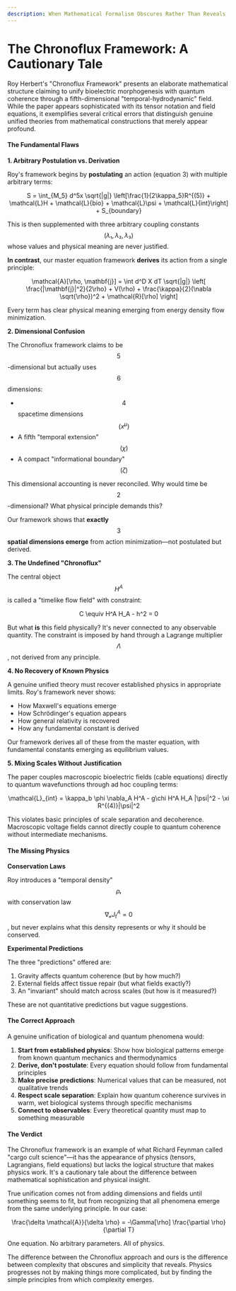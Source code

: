 ```yaml
---
description: When Mathematical Formalism Obscures Rather Than Reveals
---
```


# The Chronoflux Framework: A Cautionary Tale

Roy Herbert's "Chronoflux Framework" presents an elaborate mathematical structure claiming to unify bioelectric morphogenesis with quantum coherence through a fifth-dimensional "temporal-hydrodynamic" field. While the paper appears sophisticated with its tensor notation and field equations, it exemplifies several critical errors that distinguish genuine unified theories from mathematical constructions that merely appear profound.

#### The Fundamental Flaws

**1. Arbitrary Postulation vs. Derivation**

Roy's framework begins by **postulating** an action (equation 3) with multiple arbitrary terms:

<p align="center"><span class="math">S = \int_{M_5} d^5x \sqrt{|g|} \left[\frac{1}{2\kappa_5}R^{(5)} + \mathcal{L}H + \mathcal{L}{bio} + \mathcal{L}\psi + \mathcal{L}{int}\right] + S_{boundary}</span></p>

This is then supplemented with three arbitrary coupling constants $$(λ₁, λ₂, λ₃)$$ whose values and physical meaning are never justified.

**In contrast**, our master equation framework **derives** its action from a single principle:

<p align="center"><span class="math">\mathcal{A}[\rho, \mathbf{j}] = \int d^D X dT \sqrt{|g|} \left[ \frac{|\mathbf{j}|^2}{2\rho} + V(\rho) + \frac{\kappa}{2}(\nabla \sqrt{\rho})^2 + \mathcal{R}[\rho] \right]</span></p>

Every term has clear physical meaning emerging from energy density flow minimization.

**2. Dimensional Confusion**

The Chronoflux framework claims to be $$5$$-dimensional but actually uses $$6$$ dimensions:

* $$4$$ spacetime dimensions $$(x^μ)$$
* A fifth "temporal extension" $$(χ)$$
* A compact "informational boundary" $$(ζ)$$

This dimensional accounting is never reconciled. Why would time be $$2$$-dimensional? What physical principle demands this?

Our framework shows that **exactly** $$3$$ **spatial dimensions emerge** from action minimization—not postulated but derived.

**3. The Undefined "Chronoflux"**

The central object $$H^A$$ is called a "timelike flow field" with constraint:

<p align="center"><span class="math">C \equiv H^A H_A - h^2 = 0</span></p>

But what **is** this field physically? It's never connected to any observable quantity. The constraint is imposed by hand through a Lagrange multiplier $$Λ$$, not derived from any principle.

**4. No Recovery of Known Physics**

A genuine unified theory must recover established physics in appropriate limits. Roy's framework never shows:

* How Maxwell's equations emerge
* How Schrödinger's equation appears
* How general relativity is recovered
* How any fundamental constant is derived

Our framework derives all of these from the master equation, with fundamental constants emerging as equilibrium values.

**5. Mixing Scales Without Justification**

The paper couples macroscopic bioelectric fields (cable equations) directly to quantum wavefunctions through ad hoc coupling terms:

<p align="center"><span class="math">\mathcal{L}_{int} = \kappa_b \phi \nabla_A H^A - g\chi H^A H_A |\psi|^2 - \xi R^{(4)}|\psi|^2</span></p>

This violates basic principles of scale separation and decoherence. Macroscopic voltage fields cannot directly couple to quantum coherence without intermediate mechanisms.

#### The Missing Physics

**Conservation Laws**

Roy introduces a "temporal density" $$ρₜ$$ with conservation law $$∇ₐJ^A_t = 0$$, but never explains what this density represents or why it should be conserved.

**Experimental Predictions**

The three "predictions" offered are:

1. Gravity affects quantum coherence (but by how much?)
2. External fields affect tissue repair (but what fields exactly?)
3. An "invariant" should match across scales (but how is it measured?)

These are not quantitative predictions but vague suggestions.

#### The Correct Approach

A genuine unification of biological and quantum phenomena would:

1. **Start from established physics**: Show how biological patterns emerge from known quantum mechanics and thermodynamics
2. **Derive, don't postulate**: Every equation should follow from fundamental principles
3. **Make precise predictions**: Numerical values that can be measured, not qualitative trends
4. **Respect scale separation**: Explain how quantum coherence survives in warm, wet biological systems through specific mechanisms
5. **Connect to observables**: Every theoretical quantity must map to something measurable

#### The Verdict

The Chronoflux framework is an example of what Richard Feynman called "cargo cult science"—it has the appearance of physics (tensors, Lagrangians, field equations) but lacks the logical structure that makes physics work. It's a cautionary tale about the difference between mathematical sophistication and physical insight.

True unification comes not from adding dimensions and fields until something seems to fit, but from recognizing that all phenomena emerge from the same underlying principle. In our case:

<p align="center"><span class="math">\frac{\delta \mathcal{A}}{\delta \rho} = -\Gamma[\rho] \frac{\partial \rho}{\partial T}</span></p>

One equation. No arbitrary parameters. All of physics.

The difference between the Chronoflux approach and ours is the difference between complexity that obscures and simplicity that reveals. Physics progresses not by making things more complicated, but by finding the simple principles from which complexity emerges.
